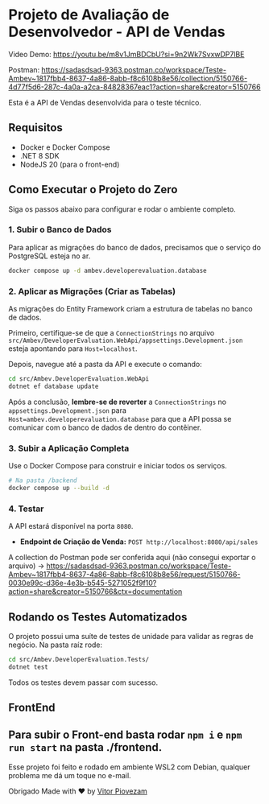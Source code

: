 # Projeto de Avaliação de Desenvolvedor - API de Vendas

Video Demo: https://youtu.be/m8v1JmBDCbU?si=9n2Wk7SvxwDP7lBE

Postman: https://sadasdsad-9363.postman.co/workspace/Teste-Ambev~1817fbb4-8637-4a86-8abb-f8c6108b8e56/collection/5150766-4d77f5d6-287c-4a0a-a2ca-84828367eac1?action=share&creator=5150766

Esta é a API de Vendas desenvolvida para o teste técnico.

## Requisitos

* Docker e Docker Compose
* .NET 8 SDK
* NodeJS 20 (para o front-end)

## Como Executar o Projeto do Zero

Siga os passos abaixo para configurar e rodar o ambiente completo.

### 1. Subir o Banco de Dados

Para aplicar as migrações do banco de dados, precisamos que o serviço do PostgreSQL esteja no ar.

```bash
docker compose up -d ambev.developerevaluation.database
```

### 2. Aplicar as Migrações (Criar as Tabelas)

As migrações do Entity Framework criam a estrutura de tabelas no banco de dados.

Primeiro, certifique-se de que a `ConnectionStrings` no arquivo `src/Ambev/DeveloperEvaluation.WebApi/appsettings.Development.json` esteja apontando para `Host=localhost`.

Depois, navegue até a pasta da API e execute o comando:

```bash
cd src/Ambev.DeveloperEvaluation.WebApi
dotnet ef database update
```

Após a conclusão, **lembre-se de reverter** a `ConnectionStrings` no `appsettings.Development.json` para `Host=ambev.developerevaluation.database` para que a API possa se comunicar com o banco de dados de dentro do contêiner.

### 3. Subir a Aplicação Completa

Use o Docker Compose para construir e iniciar todos os serviços.

```bash
# Na pasta /backend
docker compose up --build -d
```

### 4. Testar

A API estará disponível na porta `8080`.

* **Endpoint de Criação de Venda:** `POST http://localhost:8080/api/sales`

A collection do Postman pode ser conferida aqui (não consegui exportar o arquivo) -> https://sadasdsad-9363.postman.co/workspace/Teste-Ambev~1817fbb4-8637-4a86-8abb-f8c6108b8e56/request/5150766-0030e99c-d36e-4e3b-b545-5271052f9f10?action=share&creator=5150766&ctx=documentation

## Rodando os Testes Automatizados

O projeto possui uma suíte de testes de unidade para validar as regras de negócio. Na pasta raíz rode:

```bash
cd src/Ambev.DeveloperEvaluation.Tests/
dotnet test
```

Todos os testes devem passar com sucesso.

## FrontEnd


Para subir o Front-end basta rodar ```npm i``` e ```npm run start``` na pasta ./frontend.
----------------------------------------------------------------------

Esse projeto foi feito e rodado em ambiente WSL2 com Debian, qualquer problema me dá um toque no e-mail.

Obrigado 
Made with ❤ by [Vitor Piovezam](mailto::vitor@piovezam.ru)

